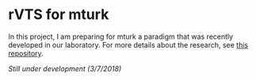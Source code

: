 # rVTS for mturk

In this project, I am preparing for mturk a paradigm that was recently developed in our laboratory. For more details about the research, see [this repository](https://github.com/dab414/braun_arrington_2018).

*Still under development (3/7/2018)*

